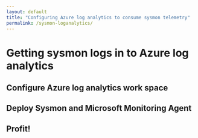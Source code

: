 ```yaml
---
layout: default
title: "Configuring Azure log analytics to consume sysmon telemetry"
permalink: /sysmon-loganalytics/
---
```


# Getting sysmon logs in to Azure log analytics

## Configure Azure log analytics work space

## Deploy Sysmon and Microsoft Monitoring Agent

## Profit!
